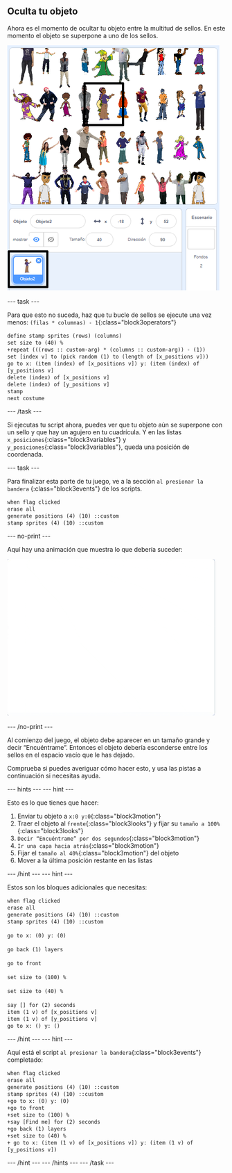 ## Oculta tu objeto

Ahora es el momento de ocultar tu objeto entre la multitud de sellos. En este momento el objeto se superpone a uno de los sellos.

![superposición](images/overplap-annotated.png)

\--- task \---

Para que esto no suceda, haz que tu bucle de sellos se ejecute una vez menos: `(filas * columnas) - 1`{:class="block3operators"}

```blocks3
define stamp sprites (rows) (columns)
set size to (40) %
+repeat (((rows :: custom-arg) * (columns :: custom-arg)) - (1))
set [index v] to (pick random (1) to (length of [x_positions v]))
go to x: (item (index) of [x_positions v]) y: (item (index) of [y_positions v]
delete (index) of [x_positions v]
delete (index) of [y_positions v]
stamp
next costume
```

\--- /task \---

Si ejecutas tu script ahora, puedes ver que tu objeto aún se superpone con un sello y que hay un agujero en tu cuadrícula. Y en las listas `x_posiciones`{:class="block3variables"} y `y_posiciones`{:class="block3variables"}, queda una posición de coordenada.

\--- task \---

Para finalizar esta parte de tu juego, ve a la sección `al presionar la bandera` {:class="block3events"} de los scripts.

```blocks3
when flag clicked
erase all
generate positions (4) (10) ::custom
stamp sprites (4) (10) ::custom
```

\--- no-print \---

Aquí hay una animación que muestra lo que debería suceder:

![animación](images/demo_1.gif)

\--- /no-print \---

Al comienzo del juego, el objeto debe aparecer en un tamaño grande y decir “Encuéntrame”. Entonces el objeto debería esconderse entre los sellos en el espacio vacío que le has dejado.

Comprueba si puedes averiguar cómo hacer esto, y usa las pistas a continuación si necesitas ayuda.

\--- hints \--- \--- hint \---

Esto es lo que tienes que hacer:

1. Enviar tu objeto a `x:0 y:0`{:class="block3motion"}
2. Traer el objeto al `frente`{:class="block3looks"} y fijar su `tamaño a 100%`{:class="block3looks"}
3. `Decir “Encuéntrame” por dos segundos`{:class="block3motion"}
4. `Ir una capa hacia atrás`{:class="block3motion"}
5. Fijar el `tamaño al 40%`{:class="block3motion"} del objeto
6. Mover a la última posición restante en las listas

\--- /hint \--- \--- hint \---

Estos son los bloques adicionales que necesitas:

```blocks3
when flag clicked
erase all
generate positions (4) (10) ::custom
stamp sprites (4) (10) ::custom

go to x: (0) y: (0)

go back (1) layers

go to front

set size to (100) %

set size to (40) %

say [] for (2) seconds
item (1 v) of [x_positions v]
item (1 v) of [y_positions v]
go to x: () y: ()
```

\--- /hint \--- \--- hint \---

Aquí está el script `al presionar la bandera`{:class="block3events"} completado:

```blocks3
when flag clicked
erase all
generate positions (4) (10) ::custom
stamp sprites (4) (10) ::custom
+go to x: (0) y: (0)
+go to front
+set size to (100) %
+say [Find me] for (2) seconds
+go back (1) layers
+set size to (40) %
+ go to x: (item (1 v) of [x_positions v]) y: (item (1 v) of [y_positions v])
```

\--- /hint \--- \--- /hints \--- \--- /task \---